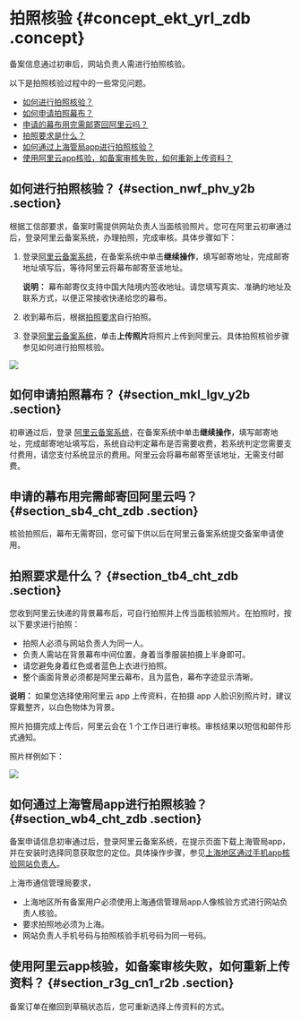 # 拍照核验 {#concept_ekt_yrl_zdb .concept}

备案信息通过初审后，网站负责人需进行拍照核验。

以下是拍照核验过程中的一些常见问题。

-   [如何进行拍照核验？](#)
-   [如何申请拍照幕布？](#)
-   [申请的幕布用完需邮寄回阿里云吗？](#)
-   [拍照要求是什么？](#)
-   [如何通过上海管局app进行拍照核验？](#)
-   [使用阿里云app核验，如备案审核失败，如何重新上传资料？](#)

## 如何进行拍照核验？ {#section_nwf_phv_y2b .section}

根据工信部要求，备案时需提供网站负责人当面核验照片。您可在阿里云初审通过后，登录阿里云备案系统，办理拍照，完成审核。具体步骤如下：

1.  登录[阿里云备案系统](https://beian.aliyun.com/order/selfBaIndex.htm)，在备案系统中单击**继续操作**，填写邮寄地址，完成邮寄地址填写后，等待阿里云将幕布邮寄至该地址。

    **说明：** 幕布邮寄仅支持中国大陆境内签收地址。请您填写真实、准确的地址及联系方式，以便正常接收快递给您的幕布。

2.  收到幕布后，根据[拍照要求](#)自行拍照。
3.  登录[阿里云备案系统](https://beian.aliyun.com/order/selfBaIndex.htm)，单击**上传照片**将照片上传到阿里云。具体拍照核验步骤参见如何进行拍照核验。

![](http://static-aliyun-doc.oss-cn-hangzhou.aliyuncs.com/assets/img/14219/15530763409331_zh-CN.png)

## 如何申请拍照幕布？ {#section_mkl_lgv_y2b .section}

初审通过后，登录 [阿里云备案系统](https://beian.aliyun.com/order/selfBaIndex.htm)，在备案系统中单击**继续操作**，填写邮寄地址，完成邮寄地址填写后，系统自动判定幕布是否需要收费，若系统判定您需要支付费用，请您支付系统显示的费用。阿里云会将幕布邮寄至该地址，无需支付邮费。

## 申请的幕布用完需邮寄回阿里云吗？ {#section_sb4_cht_zdb .section}

核验拍照后，幕布无需寄回，您可留下供以后在阿里云备案系统提交备案申请使用。

## 拍照要求是什么？ {#section_tb4_cht_zdb .section}

您收到阿里云快递的背景幕布后，可自行拍照并上传当面核验照片。在拍照时，按以下要求进行拍照：

-   拍照人必须与网站负责人为同一人。
-   负责人需站在背景幕布中间位置，身着当季服装拍摄上半身即可。
-   请您避免身着红色或者蓝色上衣进行拍照。
-   整个画面背景必须都是阿里云幕布，且为蓝色，幕布字迹显示清晰。

**说明：** 如果您选择使用阿里云 app 上传资料，在拍摄 app 人脸识别照片时，建议穿戴整齐，以白色物体为背景。

照片拍摄完成上传后，阿里云会在 1 个工作日进行审核。审核结果以短信和邮件形式通知。

照片样例如下：

![](http://static-aliyun-doc.oss-cn-hangzhou.aliyuncs.com/assets/img/14219/15530763405500_zh-CN.png)

## 如何通过上海管局app进行拍照核验？ {#section_wb4_cht_zdb .section}

备案申请信息初审通过后，登录阿里云备案系统，在提示页面下载上海管局app，并在安装时选择同意获取您的定位。具体操作步骤，参见[上海地区通过手机app核验网站负责人](../../../../../intl.zh-CN/备案流程/上海地区通过手机app核验网站负责人.md#)。

上海市通信管理局要求，

-   上海地区所有备案用户必须使用上海通信管理局app人像核验方式进行网站负责人核验。
-   要求拍照地必须为上海。
-   网站负责人手机号码与拍照核验手机号码为同一号码。

## 使用阿里云app核验，如备案审核失败，如何重新上传资料？ {#section_r3g_cn1_r2b .section}

备案订单在撤回到草稿状态后，您可重新选择上传资料的方式。


